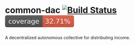 # common-dac [![Build Status](https://travis-ci.org/common-theory/common-dac.svg?branch=master)](https://travis-ci.org/common-theory/common-dac) [![Coverage](https://raw.githubusercontent.com/common-theory/common-dac/master/test/badge.svg?sanitize=true)](https://coverage.commontheory.io)

A decentralized autonomous collective for distributing income.
